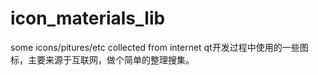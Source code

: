 # icon_materials_lib
some icons/pitures/etc collected from internet
qt开发过程中使用的一些图标，主要来源于互联网，做个简单的整理搜集。
